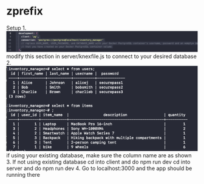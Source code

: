 # zprefix


Setup 
1.![alt text](image.png)
modify this section in server/knexfile.js to connect to your desired database
2. ![alt text](image-1.png)
if using your existing database, make sure the column name are as shown
3. If not using existing database cd into client and do npm run dev
cd into server and do npm run dev
4. Go to localhost:3000 and the app should be running there